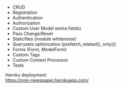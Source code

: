 - CRUD
- Registration
- Authentication
- Authorization
- Custom User Model (extra fields)
- Pass Change/Reset
- Staticfiles (module whitenoise)
- Querysets optimization (prefetch_related(), only())
- Forms (Form, ModelForm)
- Custom Tags
- Custom Context Processor
- Tests

Heroku deployment:<br>
https://onix-newspaper.herokuapp.com/
